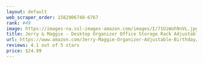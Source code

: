 ```yaml
---
layout: default 
﻿web_scraper_order: 1582906748-6767
rank: #49
image: https://images-na.ssl-images-amazon.com/images/I/71UiWoh9nVL.jpg
title: Jerry & Maggie - Desktop Organizer Office Storage Rack Adjustable Wood Display Shelf | Birthday…
url: https://www.amazon.com/Jerry-Maggie-Organizer-Adjustable-Birthday/dp/B078CQX2V5/ref=zg_mw_office-products_49?_encoding=UTF8&psc=1&refRID=P0ECJQ11PPCC8ZJ2K329
reviews: 4.1 out of 5 stars
price: $24.99 
---
```


